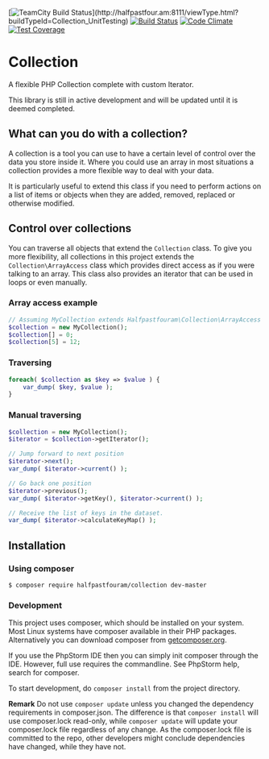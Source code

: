 [![TeamCity Build Status](http://halfpastfour.am:8111/app/rest/builds/buildType:(id:Collection_UnitTesting)/statusIcon)](http://halfpastfour.am:8111/viewType.html?buildTypeId=Collection_UnitTesting)
[![Build Status](https://travis-ci.org/halfpastfouram/collection.svg?branch=master)](https://travis-ci.org/halfpastfouram/collection)
[![Code Climate](https://codeclimate.com/github/halfpastfouram/collection/badges/gpa.svg)](https://codeclimate.com/github/halfpastfouram/collection)
[![Test Coverage](https://codeclimate.com/github/halfpastfouram/collection/badges/coverage.svg)](https://codeclimate.com/github/halfpastfouram/collection/coverage)

# Collection
A flexible PHP Collection complete with custom Iterator.

This library is still in active development and will be updated until it is deemed completed.

## What can you do with a collection?
A collection is a tool you can use to have a certain level of control over the data you store inside it. Where you could use an array in most situations a collection provides a more flexible way to deal with your data.

It is particularly useful to extend this class if you need to perform actions on a list of items or objects when they are added, removed, replaced or otherwise modified.

## Control over collections
You can traverse all objects that extend the `Collection` class. To give you more flexibility, all collections in this project extends the `Collection\ArrayAccess` class which provides direct access as if you were talking to an array. This class also provides an iterator that can be used in loops or even manually.

### Array access example

````php
// Assuming MyCollection extends Halfpastfouram\Collection\ArrayAccess
$collection = new MyCollection();
$collection[] = 0;
$collection[5] = 12;
````

### Traversing

````php
foreach( $collection as $key => $value ) {
    var_dump( $key, $value );
}
````

### Manual traversing

````php
$collection = new MyCollection();
$iterator = $collection->getIterator();

// Jump forward to next position
$iterator->next();
var_dump( $iterator->current() );

// Go back one position
$iterator->previous();
var_dump( $iterator->getKey(), $iterator->current() );

// Receive the list of keys in the dataset.
var_dump( $iterator->calculateKeyMap() );
````

## Installation

### Using composer
    $ composer require halfpastfouram/collection dev-master

### Development
This project uses composer, which should be installed on your system. Most
Linux systems have composer available in their PHP packages.
Alternatively you can download composer from [getcomposer.org](http://getcomposer.org).

If you use the PhpStorm IDE then you can simply init composer through the IDE. However,
full use requires the commandline. See PhpStorm help, search for composer.

To start development, do `composer install` from the project directory. 

**Remark** Do not use `composer update` unless you changed the dependency requirements in composer.json.
The difference is that `composer install` will use composer.lock read-only, 
while `composer update` will update your composer.lock file regardless of any change.
As the composer.lock file is committed to the repo, other developers might conclude 
dependencies have changed, while they have not.
